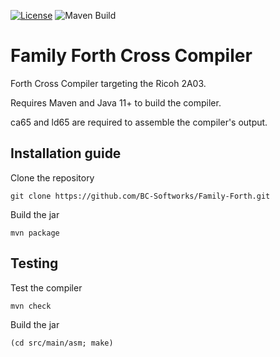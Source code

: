 [![License](https://img.shields.io/badge/License-Apache_2.0-blue.svg)](https://opensource.org/licenses/Apache-2.0)
![Maven Build](https://github.com/BC-Softworks/Family-Forth/actions/workflows/maven.yml/badge.svg)

# Family Forth Cross Compiler

Forth Cross Compiler targeting the Ricoh 2A03.

Requires Maven and Java 11+ to build the compiler.

ca65 and ld65 are required to assemble the compiler's output.

## Installation guide

Clone the repository
```
git clone https://github.com/BC-Softworks/Family-Forth.git
```

Build the jar
```
mvn package
```

## Testing 

Test the compiler
```
mvn check
```

Build the jar
```
(cd src/main/asm; make)
```